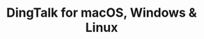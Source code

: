 ---
name: DingTalk
url: 'https://oa.dingtalk.com'
category: Business
title: 'DingTalk for macOS, Windows & Linux'
key: dingtalk

---